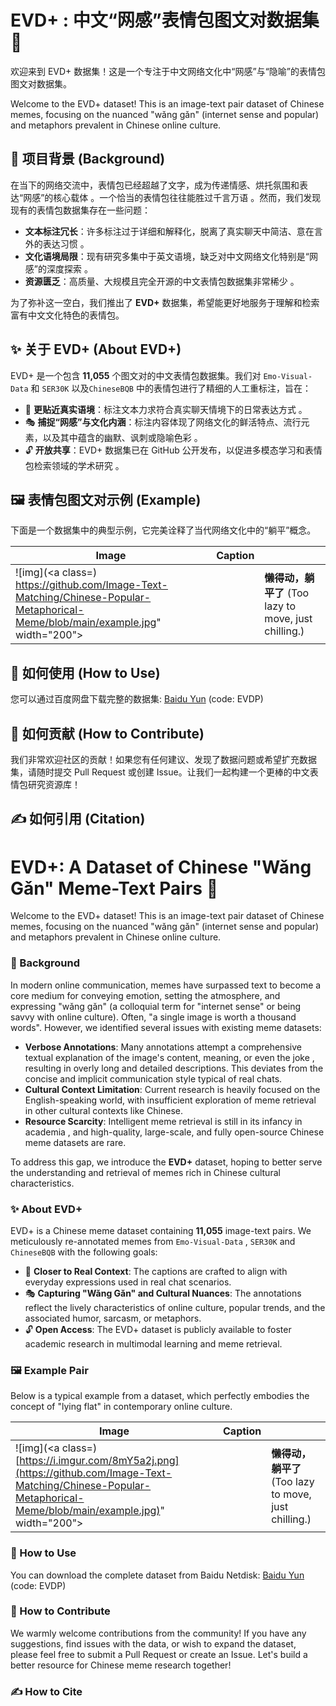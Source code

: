 # EVD+ : 中文“网感”表情包图文对数据集 🥰



欢迎来到 EVD+ 数据集！这是一个专注于中文网络文化中“网感”与“隐喻”的表情包图文对数据集。

Welcome to the EVD+ dataset! This is an image-text pair dataset of Chinese memes, focusing on the nuanced "wǎng gǎn" (internet sense and popular) and metaphors prevalent in Chinese online culture.

## 🌟 项目背景 (Background)

在当下的网络交流中，表情包已经超越了文字，成为传递情感、烘托氛围和表达“网感”的核心载体 。一个恰当的表情包往往能胜过千言万语 。然而，我们发现现有的表情包数据集存在一些问题：

- **文本标注冗长**：许多标注过于详细和解释化，脱离了真实聊天中简洁、意在言外的表达习惯 。
- **文化语境局限**：现有研究多集中于英文语境，缺乏对中文网络文化特别是“网感”的深度探索 。
- **资源匮乏**：高质量、大规模且完全开源的中文表情包数据集非常稀少 。

为了弥补这一空白，我们推出了 **EVD+** 数据集，希望能更好地服务于理解和检索富有中文文化特色的表情包。

## ✨ 关于 EVD+ (About EVD+)

EVD+ 是一个包含 **11,055** 个图文对的中文表情包数据集。我们对 `Emo-Visual-Data` 和 `SER30K` 以及`ChineseBQB` 中的表情包进行了精细的人工重标注，旨在：

- 🎯 **更贴近真实语境**：标注文本力求符合真实聊天情境下的日常表达方式 。
- 🎭 **捕捉“网感”与文化内涵**：标注内容体现了网络文化的鲜活特点、流行元素，以及其中蕴含的幽默、讽刺或隐喻色彩 。
- 🔓 **开放共享**：EVD+ 数据集已在 GitHub 公开发布，以促进多模态学习和表情包检索领域的学术研究 。

## 🖼️ 表情包图文对示例 (Example)

下面是一个数据集中的典型示例，它完美诠释了当代网络文化中的“躺平”概念。



| Image                                                        | Caption |                                                         |
| ------------------------------------------------------------ | ------- | ------------------------------------------------------- |
| ![img](<a class=) https://github.com/Image-Text-Matching/Chinese-Popular-Metaphorical-Meme/blob/main/example.jpg" width="200"> |         | **懒得动，躺平了**   (Too lazy to move, just chilling.) |

## 

## 🚀 如何使用 (How to Use)

您可以通过百度网盘下载完整的数据集:   [Baidu Yun](https://pan.baidu.com/s/1s8lE_2wBCpsyqCX5A8MESg?pwd=EVDP) (code: EVDP)

## 🙌 如何贡献 (How to Contribute)

我们非常欢迎社区的贡献！如果您有任何建议、发现了数据问题或希望扩充数据集，请随时提交 Pull Request 或创建 Issue。让我们一起构建一个更棒的中文表情包研究资源库！

## ✍️ 如何引用 (Citation)





# EVD+: A Dataset of Chinese "Wǎng Gǎn" Meme-Text Pairs 🥰

Welcome to the EVD+ dataset! This is an image-text pair dataset of Chinese memes, focusing on the nuanced "wǎng gǎn" (internet sense and popular) and metaphors prevalent in Chinese online culture.

### 🌟 Background

In modern online communication, memes have surpassed text to become a core medium for conveying emotion, setting the atmosphere, and expressing "wǎng gǎn" (a colloquial term for "internet sense" or being savvy with online culture). Often, "a single image is worth a thousand words". However, we identified several issues with existing meme datasets:

- **Verbose Annotations**: Many annotations attempt a comprehensive textual explanation of the image's content, meaning, or even the joke , resulting in overly long and detailed descriptions. This deviates from the concise and implicit communication style typical of real chats.
- **Cultural Context Limitation**: Current research is heavily focused on the English-speaking world, with insufficient exploration of meme retrieval in other cultural contexts like Chinese.
- **Resource Scarcity**: Intelligent meme retrieval is still in its infancy in academia , and high-quality, large-scale, and fully open-source Chinese meme datasets are rare.

To address this gap, we introduce the **EVD+** dataset, hoping to better serve the understanding and retrieval of memes rich in Chinese cultural characteristics.

### ✨ About EVD+

EVD+ is a Chinese meme dataset containing **11,055** image-text pairs. We meticulously re-annotated memes from `Emo-Visual-Data` , `SER30K` and  `ChineseBQB` with the following goals:

- 🎯 **Closer to Real Context**: The captions are crafted to align with everyday expressions used in real chat scenarios.
- 🎭 **Capturing "Wǎng Gǎn" and Cultural Nuances**: The annotations reflect the lively characteristics of online culture, popular trends, and the associated humor, sarcasm, or metaphors.
- 🔓 **Open Access**: The EVD+ dataset is publicly available to foster academic research in multimodal learning and meme retrieval.

### 🖼️ Example Pair

Below is a typical example from a dataset, which perfectly embodies the concept of "lying flat" in contemporary online culture.



| Image                                                        | Caption |                                                         |
| ------------------------------------------------------------ | ------- | ------------------------------------------------------- |
| ![img](<a class=)[https://i.imgur.com/8mY5a2j.png](https://github.com/Image-Text-Matching/Chinese-Popular-Metaphorical-Meme/blob/main/example.jpg)" width="200"> |         | **懒得动，躺平了**   (Too lazy to move, just chilling.) |

### 🚀 How to Use

You can download the complete dataset from Baidu Netdisk: [Baidu Yun](https://pan.baidu.com/s/1s8lE_2wBCpsyqCX5A8MESg?pwd=EVDP) (code: EVDP)

### 🙌 How to Contribute

We warmly welcome contributions from the community! If you have any suggestions, find issues with the data, or wish to expand the dataset, please feel free to submit a Pull Request or create an Issue. Let's build a better resource for Chinese meme research together!

### ✍️ How to Cite

